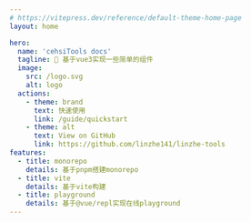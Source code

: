 ```yaml
---
# https://vitepress.dev/reference/default-theme-home-page
layout: home

hero:
  name: 'cehsiTools docs'
  tagline: 🚀 基于vue3实现一些简单的组件
  image:
    src: /logo.svg
    alt: logo
  actions:
    - theme: brand
      text: 快速使用
      link: /guide/quickstart
    - theme: alt
      text: View on GitHub
      link: https://github.com/linzhe141/linzhe-tools
features:
  - title: monorepo
    details: 基于pnpm搭建monorepo
  - title: vite
    details: 基于vite构建
  - title: playground
    details: 基于@vue/repl实现在线playground
---
```

